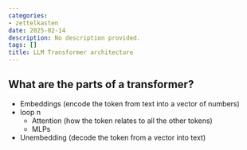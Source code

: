 ```yaml
---
categories:
- zettelkasten
date: 2025-02-14
description: No description provided.
tags: []
title: LLM Transformer architecture
---
```


## What are the parts of a transformer?

- Embeddings    (encode the token from text into a vector of numbers)
- loop n 
	- Attention (how the token relates to all the other tokens)
	- MLPs
- Unembedding   (decode the token from a vector into text)
